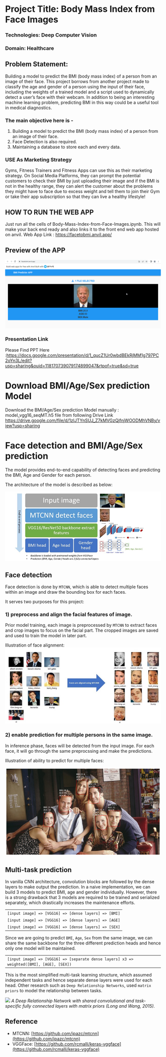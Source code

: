 # Project Title: Body Mass Index from Face Images
### Technologies: Deep Computer Vision
### Domain: Healthcare

## Problem Statement:
Building a model to predict the BMI (body mass index) of a person from an image of their
face. This project borrows from another project made to classify the age and gender of
a person using the input of their face, including the weights of a trained model and a
script used to dynamically detect a user’s face with their webcam. In addition to being
an interesting machine learning problem, predicting BMI in this way could be a useful
tool in medical diagnostics.

### The main objective here is -
1. Building a model to predict the BMI (body mass index) of a person from an image of their
face.
2. Face Detection is also required.
3. Maintaining a database to store each and every data.
   
### USE As Marketing Strategy
Gyms, Fitness Trainers and Fitness Apps can use this as their marketing strategy. On Social Media Platforms, they can prompt the potential customers to check their BMI by just uploading their image and if the BMI is not in the healthy range, they can alert the customer about the problems they might have to face due to excess weight and tell them to join their Gym or take their app subscription so that they can live a healthy lifestyle!

## HOW TO RUN THE WEB APP
Just run all the cells of Body-Mass-Index-from-Face-Images.ipynb. This will make your back end ready and also links it to the front end web app hosted on anvil. Web App Link : https://facetobmi.anvil.app/

## Preview of the APP
![](https://github.com/aiwithroy/Body-Mass-Index-from-Face-Images/blob/master/facetobmi/img/App%20Preview.png)
### Presentation Link
Please Find PPT Here :https://docs.google.com/presentation/d/1_qucZ1Ur0wbdBEkRjMM1g797PC2oYn3L/edit?usp=sharing&ouid=118170739079174899047&rtpof=true&sd=true
# Download BMI/Age/Sex prediction Model
Download the BMI/Age/Sex prediction Model manually : model_vgg16_seqMT.h5 file from
following Drive Link
https://drive.google.com/file/d/1zIJTYnSUJ_Z7kMVGzQjfnjWOODMhVNBy/view?usp=sharing
# Face detection and BMI/Age/Sex prediction

The model provides end-to-end capability of detecting faces and predicting the BMI, Age and Gender for each person.

The architecture of the model is described as below:

![](https://github.com/aiwithroy/Body-Mass-Index-from-Face-Images/blob/master/facetobmi/img/model_structure.jpg)


## Face detection

Face detection is done by `MTCNN`, which is able to detect multiple faces within an image and draw the bounding box for each faces.  

It serves two purposes for this project:

### 1) preprocess and align the facial features of image.

Prior model training, each image is preprocessed by `MTCNN` to extract faces and crop images to focus on the facial part. The cropped images are saved and used to train the model in later part.

Illustration of face alignment:
![](https://github.com/aiwithroy/Body-Mass-Index-from-Face-Images/blob/master/facetobmi/img/mtcnn_face_alignment.jpg)

### 2) enable prediction for multiple persons in the same image.

In inference phase, faces will be detected from the input image. For each face, it will go through the same preprocssing and make the predictions.

Illustration of ability to predict for multiple faces:

![](https://github.com/aiwithroy/Body-Mass-Index-from-Face-Images/blob/master/facetobmi/img/detect_predict_multi_faces.png)

## Multi-task prediction

In vanilla CNN architecture, convolution blocks are followed by the dense layers to make output the prediction. In a naive implementation, we can build 3 models to predict BMI, age and gender individually. However, there is a strong drawback that 3 models are required to be trained and serialized separately, which drastically increases the maintenance efforts.

|   |
|---|
|`[input image] => [VGG16] => [dense layers] => [BMI]`|
|`[input image] => [VGG16] => [dense layers] => [AGE]`|
|`[input image] => [VGG16] => [dense layers] => [SEX]`|

Since we are going to predict `BMI`, `Age`, `Sex` from the same image, we can share the same backbone for the three different prediction heads and hence only one model will be maintained.

|    |
|----|
|`[input image] => [VGG16] => [separate dense layers] x3 => weighted([BMI], [AGE], [SEX])`|

This is the most simplified multi-task learning structure, which assumed independent tasks and hence separate dense layers were used for each head. Other research such as `Deep Relationship Networks`, used `matrix priors` to model the relationship between tasks.

![](https://ruder.io/content/images/2017/05/relationship_networks.png)
_A Deep Relationship Network with shared convolutional and task-specific fully connected layers with matrix priors (Long and Wang, 2015)._

## Reference

 * MTCNN: [https://github.com/ipazc/mtcnn](https://github.com/ipazc/mtcnn)
 * VGGFace: [https://github.com/rcmalli/keras-vggface](https://github.com/rcmalli/keras-vggface)
